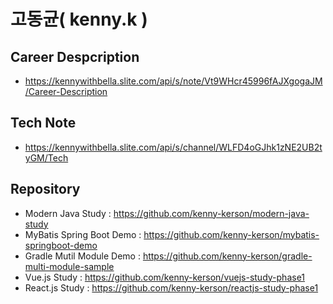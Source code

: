# 고동균( kenny.k )

## Career Despcription
- https://kennywithbella.slite.com/api/s/note/Vt9WHcr45996fAJXgogaJM/Career-Description

## Tech Note
- https://kennywithbella.slite.com/api/s/channel/WLFD4oGJhk1zNE2UB2tyGM/Tech

## Repository
- Modern Java Study : https://github.com/kenny-kerson/modern-java-study
- MyBatis Spring Boot Demo : https://github.com/kenny-kerson/mybatis-springboot-demo
- Gradle Mutil Module Demo : https://github.com/kenny-kerson/gradle-multi-module-sample
- Vue.js Study : https://github.com/kenny-kerson/vuejs-study-phase1
- React.js Study : https://github.com/kenny-kerson/reactjs-study-phase1
